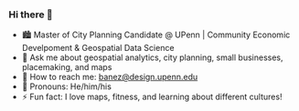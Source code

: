 ### Hi there 👋

- 🏙 Master of City Planning Candidate @ UPenn | Community Economic Develpoment & Geospatial Data Science
- 💬 Ask me about geospatial analytics, city planning, small businesses, placemaking, and maps  
- 📩 How to reach me: banez@design.upenn.edu
- 👤 Pronouns: He/him/his
- ⚡ Fun fact: I love maps, fitness, and learning about different cultures!

